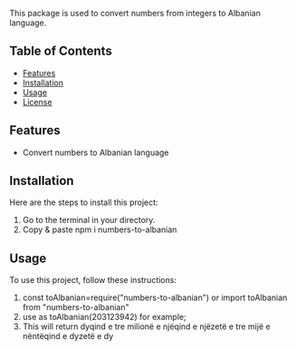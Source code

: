 ﻿

This package is used to convert numbers from integers to Albanian language.

## Table of Contents

- [Features](#features)
- [Installation](#installation)
- [Usage](#usage)
- [License](#license)

## Features

- Convert numbers to Albanian language

## Installation

Here are the steps to install this project:

1. Go to the terminal in your directory.
2. Copy & paste npm i numbers-to-albanian

## Usage

To use this project, follow these instructions:

1. const toAlbanian=require("numbers-to-albanian") or import toAlbanian from "numbers-to-albanian"
2. use as toAlbanian(203123942) for example;
3. This will return  dyqind e tre milionë e njëqind e njëzetë e tre mijë e nëntëqind e dyzetë e dy   


